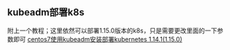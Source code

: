 kubeadm部署k8s
---
附上一个教程；这里依然可以部署1.15.0版本的k8s，只是需要更改里面的一下参数即可
[centos7使用kubeadm安装部署kubernetes 1.14.1(1.15.0)](https://www.cnblogs.com/ding2016/p/10784620.html)